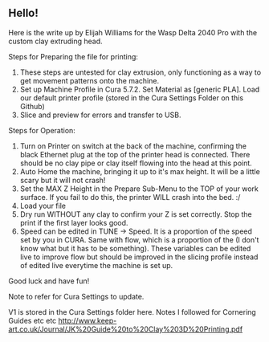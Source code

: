 ## Hello!

Here is the write up by Elijah Williams for the Wasp Delta 2040 Pro with the custom clay extruding head.

Steps for Preparing the file for printing:

1. These steps are untested for clay extrusion, only functioning as a way to get movement patterns onto the machine.
2. Set up Machine Profile in Cura 5.7.2. Set Material as [generic PLA]. Load our default printer profile (stored in the Cura Settings Folder on this Github)
3. Slice and preview for errors and transfer to USB.

Steps for Operation:

1. Turn on Printer on switch at the back of the machine, confirming the black Ethernet plug at the top of the printer head is connected. There should be no clay pipe or clay itself flowing into the head at this point.
2. Auto Home the machine, bringing it up to it's max height. It will be a little scary but it will not crash!
4. Set the MAX Z Height in the Prepare Sub-Menu to the TOP of your work surface. If you fail to do this, the printer WILL crash into the bed. :/
5. Load your file 
6. Dry run WITHOUT any clay to confirm your Z is set correctly. Stop the print if the first layer looks good.
7. Speed can be edited in TUNE -> Speed. It is a proportion of the speed set by you in CURA. Same with flow, which is a proportion of the (I don't know what but it has to be something). These variables can be edited live to improve flow but should be improved in the slicing profile instead of edited live everytime the machine is set up.

Good luck and have fun!

Note to refer for Cura Settings to update. 

V1 is stored in the Cura Settings folder here.
Notes I followed for Cornering Guides etc etc
http://www.keep-art.co.uk/Journal/JK%20Guide%20to%20Clay%203D%20Printing.pdf
